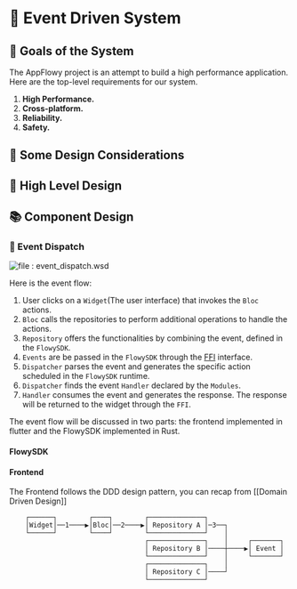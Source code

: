# 🥳 Event Driven System

## :dart: Goals of the System

The AppFlowy project is an attempt to build a high performance application. Here are the top-level requirements for our system.

1. **High Performance.**
2. **Cross-platform.**
3. **Reliability.**
4. **Safety.**

## :thinking: Some Design Considerations

## :scroll: High Level Design

## 📚 Component Design

### 📙 Event Dispatch

![file : event\_dispatch.wsd](https://raw.githubusercontent.com/AppFlowy-IO/docs/main/uml/output/EventDispatch.svg)

Here is the event flow:

1. User clicks on a `Widget`(The user interface) that invokes the `Bloc` actions.
2. `Bloc` calls the repositories to perform additional operations to handle the actions.
3. `Repository` offers the functionalities by combining the event, defined in the `FlowySDK`.
4. `Events` are be passed in the `FlowySDK` through the [FFI](https://en.wikipedia.org/wiki/Foreign\_function\_interface) interface.
5. `Dispatcher` parses the event and generates the specific action scheduled in the `FlowySDK` runtime.
6. `Dispatcher` finds the event `Handler` declared by the `Modules`.
7. `Handler` consumes the event and generates the response. The response will be returned to the widget through the `FFI`.

The event flow will be discussed in two parts: the frontend implemented in flutter and the FlowySDK implemented in Rust.

#### FlowySDK

#### Frontend

The Frontend follows the DDD design pattern, you can recap from \[\[Domain Driven Design]]

```
    ┌──────┐        ┌────┐        ┌──────────────┐
    │Widget│──1────▶│Bloc│──2────▶│ Repository A │─3──┐
    └──────┘        └────┘        └──────────────┘    │
                                  ┌──────────────┐    │     ┌───────┐
                                  │ Repository B │────┼────▶│ Event │
                                  └──────────────┘    │     └───────┘
                                  ┌──────────────┐    │
                                  │ Repository C │────┘
                                  └──────────────┘
```
